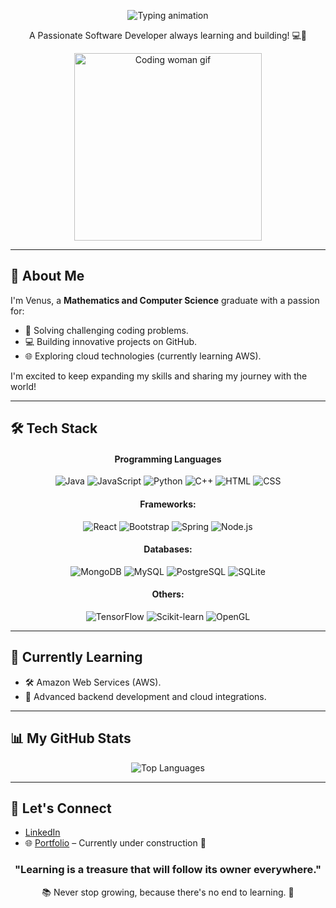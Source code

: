 <p align="center">
  <img src="https://readme-typing-svg.demolab.com?font=Fira+Code&size=24&duration=2000&pause=500&color=F75C7E&center=true&vCenter=true&width=435&lines=👋Hello%2C+I'm+Venus!🌟;Welcome+to+my+GitHub+profile!;" alt="Typing animation" />
</p>
<p align="center">
  A Passionate Software Developer always learning and building! 💻🚀
</p>
<!-- Smaller Coding Animation -->
<p align="center">
  <img src="https://media.giphy.com/media/13HBDT4QSTpveU/giphy.gif" alt="Coding woman gif" width="300" />
</p>


---

## 🚀 About Me  

I'm Venus, a **Mathematics and Computer Science** graduate with a passion for:  
- 🧩 Solving challenging coding problems.  
- 💻 Building innovative projects on GitHub.  
- 🌐 Exploring cloud technologies (currently learning AWS).  

I'm excited to keep expanding my skills and sharing my journey with the world!  

---

## 🛠️ Tech Stack  
<div align="center">

#### Programming Languages  
<p>
  <img src="https://img.shields.io/badge/Java-ED8B00?style=for-the-badge&logo=java&logoColor=white" alt="Java" />
  <img src="https://img.shields.io/badge/JavaScript-F7DF1E?style=for-the-badge&logo=javascript&logoColor=black" alt="JavaScript" />
  <img src="https://img.shields.io/badge/Python-3776AB?style=for-the-badge&logo=python&logoColor=white" alt="Python" />
  <img src="https://img.shields.io/badge/C++-00599C?style=for-the-badge&logo=c%2B%2B&logoColor=white" alt="C++" />
  <img src="https://img.shields.io/badge/HTML5-E34F26?style=for-the-badge&logo=html5&logoColor=white" alt="HTML" />
  <img src="https://img.shields.io/badge/CSS3-1572B6?style=for-the-badge&logo=css3&logoColor=white" alt="CSS" />
</p>

#### Frameworks:  
<p>
  <img src="https://img.shields.io/badge/React-20232A?style=for-the-badge&logo=react&logoColor=61DAFB" alt="React" />
  <img src="https://img.shields.io/badge/Bootstrap-7952B3?style=for-the-badge&logo=bootstrap&logoColor=white" alt="Bootstrap" />
  <img src="https://img.shields.io/badge/Spring-6DB33F?style=for-the-badge&logo=spring&logoColor=white" alt="Spring" />
  <img src="https://img.shields.io/badge/Node.js-339933?style=for-the-badge&logo=nodedotjs&logoColor=white" alt="Node.js" />
</p>

#### Databases:  
<p>
  <img src="https://img.shields.io/badge/MongoDB-47A248?style=for-the-badge&logo=mongodb&logoColor=white" alt="MongoDB" />
  <img src="https://img.shields.io/badge/MySQL-4479A1?style=for-the-badge&logo=mysql&logoColor=white" alt="MySQL" />
  <img src="https://img.shields.io/badge/PostgreSQL-336791?style=for-the-badge&logo=postgresql&logoColor=white" alt="PostgreSQL" />
  <img src="https://img.shields.io/badge/SQLite-003B57?style=for-the-badge&logo=sqlite&logoColor=white" alt="SQLite" />
</p>

#### Others:  
<p>
  <img src="https://img.shields.io/badge/TensorFlow-FF6F00?style=for-the-badge&logo=tensorflow&logoColor=white" alt="TensorFlow" />
  <img src="https://img.shields.io/badge/Scikit--learn-F7931E?style=for-the-badge&logo=scikit-learn&logoColor=white" alt="Scikit-learn" />
  <img src="https://img.shields.io/badge/OpenGL-5586A4?style=for-the-badge&logo=opengl&logoColor=white" alt="OpenGL" />
</p>

</div>

---

## 🌱 Currently Learning  

- 🛠️ Amazon Web Services (AWS).  
- 🧩 Advanced backend development and cloud integrations.  

---

## 📊 My GitHub Stats  

<p align="center">
  <img src="https://github-readme-stats.vercel.app/api/top-langs/?username=venus21121&layout=compact&theme=radical" alt="Top Languages" />
</p>


---

## 🤝 Let's Connect  

- [LinkedIn](https://www.linkedin.com/in/venus-lee-a987121a4/)  
- 🌐 [Portfolio](https://venuslee-portfolio.netlify.app/) – Currently under construction 🚧

###
<!--
<br clear="both">

<p align="center">
  <img src="https://raw.githubusercontent.com/venus21121/venus21121/output/snake.svg" alt="Snake animation" />
</p>
-->
###
<!-- Quote and Learning Animation -->
<div align="center" style="margin: 20px 0;">
  <h3>"Learning is a treasure that will follow its owner everywhere."</h3>
  <p>📚 Never stop growing, because there's no end to learning. 🚀</p>
</div>
